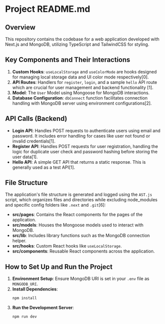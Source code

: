 # Project README.md

## Overview
This repository contains the codebase for a web application developed with Next.js and MongoDB, utilizing TypeScript and TailwindCSS for styling.

## Key Components and Their Interactions
1. **Custom Hooks**: `useLocalStorage` and `useColorMode` are hooks designed for managing local storage data and UI color mode respectively[0].
2. **API Routes**: Handlers for `register`, `login`, and a sample `hello` API route which are crucial for user management and backend functionality [1].
3. **Model**: The `User` Model using Mongoose for MongoDB interactions.
4. **Database Configuration**: `dbConnect` function facilitates connection handling with MongoDB server using environment configurations[2].

## API Calls (Backend)
- **Login API**: Handles POST requests to authenticate users using email and password. It includes error handling for cases like user not found or invalid credentials[1].
- **Register API**: Handles POST requests for user registration, handling the logic for duplicate user check and password hashing before storing the user data[1].
- **Hello API**: A simple GET API that returns a static response. This is generally used as a test API[1].

## File Structure
The application's file structure is generated and logged using the `AST.js` script, which organizes files and directories while excluding node_modules and specific config folders like `.next` and `.git`[6]:
- **src/pages**: Contains the React components for the pages of the application.
- **src/models**: Houses the Mongoose models used to interact with MongoDB.
- **src/lib**: Includes library functions such as the MongoDB connection helper.
- **src/hooks**: Custom React hooks like `useLocalStorage`.
- **src/components**: Reusable React components across the application.

## How to Set Up and Run the Project

1. **Environment Setup**: Ensure MongoDB URI is set in your `.env` file as `MONGODB_URI`.
2. **Install Dependencies**:
   ```bash
   npm install
   ```
3. **Run the Development Server**:
   ```bash
   npm run dev
   ```
